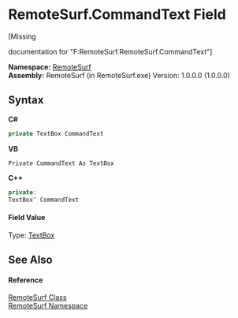 # RemoteSurf.CommandText Field
 

\[Missing <summary> documentation for "F:RemoteSurf.RemoteSurf.CommandText"\]

**Namespace:**&nbsp;<a href="7b4d5b30-fbcc-2819-791d-1218b8fe6268">RemoteSurf</a><br />**Assembly:**&nbsp;RemoteSurf (in RemoteSurf.exe) Version: 1.0.0.0 (1.0.0.0)

## Syntax

**C#**<br />
``` C#
private TextBox CommandText
```

**VB**<br />
``` VB
Private CommandText As TextBox
```

**C++**<br />
``` C++
private:
TextBox^ CommandText
```


#### Field Value
Type: <a href="http://msdn2.microsoft.com/en-us/library/48deaakc" target="_blank">TextBox</a>

## See Also


#### Reference
<a href="f58b0662-84a3-ebf2-e439-8ba7664d2ebd">RemoteSurf Class</a><br /><a href="7b4d5b30-fbcc-2819-791d-1218b8fe6268">RemoteSurf Namespace</a><br />